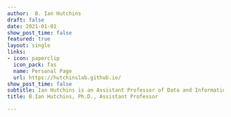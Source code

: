 ```yaml
---
author:  B. Ian Hutchins
draft: false
date: 2021-01-01
show_post_time: false
featured: true
layout: single
links:
- icon: paperclip
  icon_pack: fas
  name: Personal Page
  url: https://hutchinslab.github.io/
show_post_time: false
subtitle: Ian Hutchins is an Assistant Professor of Data and Information Science at the University of Wisconsin-Madison Information School. Prof. Hutchins previously worked as a data scientist at NIH, where he developed the iCite bibliometrics dashboard, along with many of its quantitative metrics and the NIH Open Citation Collection database. He also coached high school fencing for nearly a decade. 
title: B.Ian Hutchins, Ph.D., Assistant Professor

---
```

